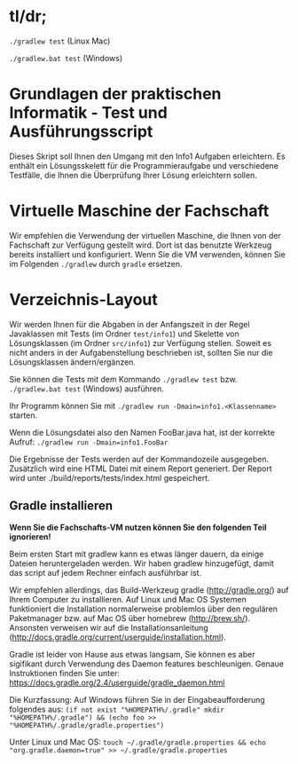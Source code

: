 # tl/dr;
```./gradlew test``` (Linux Mac)

```./gradlew.bat test``` (Windows)

# Grundlagen der praktischen Informatik - Test und Ausführungsscript
Dieses Skript soll Ihnen den Umgang mit den Info1 Aufgaben erleichtern. Es enthält ein Lösungsskelett für die Programmieraufgabe und verschiedene Testfälle, die Ihnen die Überprüfung Ihrer Lösung erleichtern sollen.

# Virtuelle Maschine der Fachschaft
Wir empfehlen die Verwendung der virtuellen Maschine, die Ihnen von der Fachschaft zur Verfügung gestellt wird. Dort ist das benutzte Werkzeug bereits installiert und konfiguriert. Wenn Sie die VM verwenden, können Sie im Folgenden  ```./gradlew``` durch ```gradle``` ersetzen. 

# Verzeichnis-Layout

Wir werden Ihnen für die Abgaben in der Anfangszeit in der Regel Javaklassen mit Tests (im Ordner ```test/info1```)  und Skelette von Lösungsklassen (im Ordner ```src/info1```) zur Verfügung stellen. Soweit es nicht anders in der Aufgabenstellung beschrieben ist, sollten Sie nur die Lösungsklassen ändern/ergänzen.  

Sie können die Tests mit dem Kommando ```./gradlew test``` bzw. ```./gradlew.bat test``` (Windows) ausführen.

Ihr Programm können Sie mit  ```./gradlew run -Dmain=info1.<Klassenname>``` starten.

Wenn die Lösungsdatei also den Namen FooBar.java hat, ist der korrekte Aufruf:
```./gradlew run -Dmain=info1.FooBar```

Die Ergebnisse der Tests werden  auf der Kommandozeile ausgegeben. Zusätzlich wird eine HTML Datei mit einem Report generiert. Der Report wird unter ./build/reports/tests/index.html gespeichert.


## Gradle installieren

<b> Wenn Sie die Fachschafts-VM nutzen können Sie den folgenden Teil ignorieren! </b>

Beim ersten Start mit gradlew kann es etwas länger dauern, da einige Dateien heruntergeladen werden. Wir haben gradlew hinzugefügt, damit das script auf jedem Rechner einfach ausführbar ist.  

Wir empfehlen allerdings, das Build-Werkzeug gradle (http://gradle.org/) auf Ihrem Computer zu installieren. Auf Linux und Mac OS Systemen funktioniert die Installation normalerweise problemlos über den regulären Paketmanager bzw.  auf Mac OS über homebrew (http://brew.sh/). Ansonsten verweisen wir auf die Installationsanleitung (http://docs.gradle.org/current/userguide/installation.html).

Gradle ist leider von Hause aus etwas langsam, Sie können es aber sigifikant durch Verwendung des Daemon features beschleunigen. Genaue Instruktionen finden Sie unter: https://docs.gradle.org/2.4/userguide/gradle_daemon.html

Die Kurzfassung:
Auf Windows führen Sie in der Eingabeaufforderung folgendes aus:
```(if not exist "%HOMEPATH%/.gradle" mkdir "%HOMEPATH%/.gradle") && (echo foo >> "%HOMEPATH%/.gradle/gradle.properties")```

Unter Linux und Mac OS:
```touch ~/.gradle/gradle.properties && echo "org.gradle.daemon=true" >> ~/.gradle/gradle.properties```
